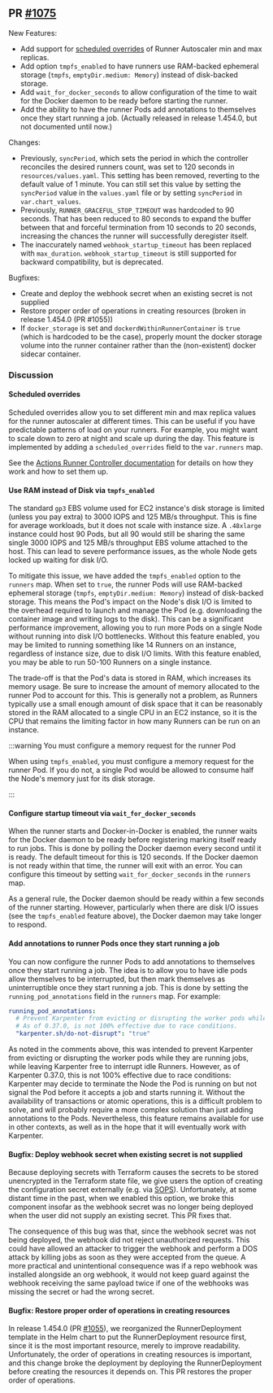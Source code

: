 ## PR [#1075](https://github.com/cloudposse/terraform-aws-components/pull/1075)

New Features:

- Add support for
  [scheduled overrides](https://github.com/actions/actions-runner-controller/blob/master/docs/automatically-scaling-runners.md#scheduled-overrides)
  of Runner Autoscaler min and max replicas.
- Add option `tmpfs_enabled` to have runners use RAM-backed ephemeral storage (`tmpfs`, `emptyDir.medium: Memory`)
  instead of disk-backed storage.
- Add `wait_for_docker_seconds` to allow configuration of the time to wait for the Docker daemon to be ready before
  starting the runner.
- Add the ability to have the runner Pods add annotations to themselves once they start running a job. (Actually
  released in release 1.454.0, but not documented until now.)

Changes:

- Previously, `syncPeriod`, which sets the period in which the controller reconciles the desired runners count, was set
  to 120 seconds in `resources/values.yaml`. This setting has been removed, reverting to the default value of 1 minute.
  You can still set this value by setting the `syncPeriod` value in the `values.yaml` file or by setting `syncPeriod` in
  `var.chart_values`.
- Previously, `RUNNER_GRACEFUL_STOP_TIMEOUT` was hardcoded to 90 seconds. That has been reduced to 80 seconds to expand
  the buffer between that and forceful termination from 10 seconds to 20 seconds, increasing the chances the runner will
  successfully deregister itself.
- The inaccurately named `webhook_startup_timeout` has been replaced with `max_duration`. `webhook_startup_timeout` is
  still supported for backward compatibility, but is deprecated.

Bugfixes:

- Create and deploy the webhook secret when an existing secret is not supplied
- Restore proper order of operations in creating resources (broken in release 1.454.0 (PR #1055))
- If `docker_storage` is set and `dockerdWithinRunnerContainer` is `true` (which is hardcoded to be the case), properly
  mount the docker storage volume into the runner container rather than the (non-existent) docker sidecar container.

### Discussion

#### Scheduled overrides

Scheduled overrides allow you to set different min and max replica values for the runner autoscaler at different times.
This can be useful if you have predictable patterns of load on your runners. For example, you might want to scale down
to zero at night and scale up during the day. This feature is implemented by adding a `scheduled_overrides` field to the
`var.runners` map.

See the
[Actions Runner Controller documentation](https://github.com/actions/actions-runner-controller/blob/master/docs/automatically-scaling-runners.md#scheduled-overrides)
for details on how they work and how to set them up.

#### Use RAM instead of Disk via `tmpfs_enabled`

The standard `gp3` EBS volume used for EC2 instance's disk storage is limited (unless you pay extra) to 3000 IOPS and
125 MB/s throughput. This is fine for average workloads, but it does not scale with instance size. A `.48xlarge`
instance could host 90 Pods, but all 90 would still be sharing the same single 3000 IOPS and 125 MB/s throughput EBS
volume attached to the host. This can lead to severe performance issues, as the whole Node gets locked up waiting for
disk I/O.

To mitigate this issue, we have added the `tmpfs_enabled` option to the `runners` map. When set to `true`, the runner
Pods will use RAM-backed ephemeral storage (`tmpfs`, `emptyDir.medium: Memory`) instead of disk-backed storage. This
means the Pod's impact on the Node's disk I/O is limited to the overhead required to launch and manage the Pod (e.g.
downloading the container image and writing logs to the disk). This can be a significant performance improvement,
allowing you to run more Pods on a single Node without running into disk I/O bottlenecks. Without this feature enabled,
you may be limited to running something like 14 Runners on an instance, regardless of instance size, due to disk I/O
limits. With this feature enabled, you may be able to run 50-100 Runners on a single instance.

The trade-off is that the Pod's data is stored in RAM, which increases its memory usage. Be sure to increase the amount
of memory allocated to the runner Pod to account for this. This is generally not a problem, as Runners typically use a
small enough amount of disk space that it can be reasonably stored in the RAM allocated to a single CPU in an EC2
instance, so it is the CPU that remains the limiting factor in how many Runners can be run on an instance.

:::warning You must configure a memory request for the runner Pod

When using `tmpfs_enabled`, you must configure a memory request for the runner Pod. If you do not, a single Pod would be
allowed to consume half the Node's memory just for its disk storage.

:::

#### Configure startup timeout via `wait_for_docker_seconds`

When the runner starts and Docker-in-Docker is enabled, the runner waits for the Docker daemon to be ready before
registering marking itself ready to run jobs. This is done by polling the Docker daemon every second until it is ready.
The default timeout for this is 120 seconds. If the Docker daemon is not ready within that time, the runner will exit
with an error. You can configure this timeout by setting `wait_for_docker_seconds` in the `runners` map.

As a general rule, the Docker daemon should be ready within a few seconds of the runner starting. However, particularly
when there are disk I/O issues (see the `tmpfs_enabled` feature above), the Docker daemon may take longer to respond.

#### Add annotations to runner Pods once they start running a job

You can now configure the runner Pods to add annotations to themselves once they start running a job. The idea is to
allow you to have idle pods allow themselves to be interrupted, but then mark themselves as uninterruptible once they
start running a job. This is done by setting the `running_pod_annotations` field in the `runners` map. For example:

```yaml
running_pod_annotations:
  # Prevent Karpenter from evicting or disrupting the worker pods while they are running jobs
  # As of 0.37.0, is not 100% effective due to race conditions.
  "karpenter.sh/do-not-disrupt": "true"
```

As noted in the comments above, this was intended to prevent Karpenter from evicting or disrupting the worker pods while
they are running jobs, while leaving Karpenter free to interrupt idle Runners. However, as of Karpenter 0.37.0, this is
not 100% effective due to race conditions: Karpenter may decide to terminate the Node the Pod is running on but not
signal the Pod before it accepts a job and starts running it. Without the availability of transactions or atomic
operations, this is a difficult problem to solve, and will probably require a more complex solution than just adding
annotations to the Pods. Nevertheless, this feature remains available for use in other contexts, as well as in the hope
that it will eventually work with Karpenter.

#### Bugfix: Deploy webhook secret when existing secret is not supplied

Because deploying secrets with Terraform causes the secrets to be stored unencrypted in the Terraform state file, we
give users the option of creating the configuration secret externally (e.g. via
[SOPS](https://github.com/getsops/sops)). Unfortunately, at some distant time in the past, when we enabled this option,
we broke this component insofar as the webhook secret was no longer being deployed when the user did not supply an
existing secret. This PR fixes that.

The consequence of this bug was that, since the webhook secret was not being deployed, the webhook did not reject
unauthorized requests. This could have allowed an attacker to trigger the webhook and perform a DOS attack by killing
jobs as soon as they were accepted from the queue. A more practical and unintentional consequence was if a repo webhook
was installed alongside an org webhook, it would not keep guard against the webhook receiving the same payload twice if
one of the webhooks was missing the secret or had the wrong secret.

#### Bugfix: Restore proper order of operations in creating resources

In release 1.454.0 (PR [#1055](https://github.com/cloudposse/terraform-aws-components/pull/1055)), we reorganized the
RunnerDeployment template in the Helm chart to put the RunnerDeployment resource first, since it is the most important
resource, merely to improve readability. Unfortunately, the order of operations in creating resources is important, and
this change broke the deployment by deploying the RunnerDeployment before creating the resources it depends on. This PR
restores the proper order of operations.
